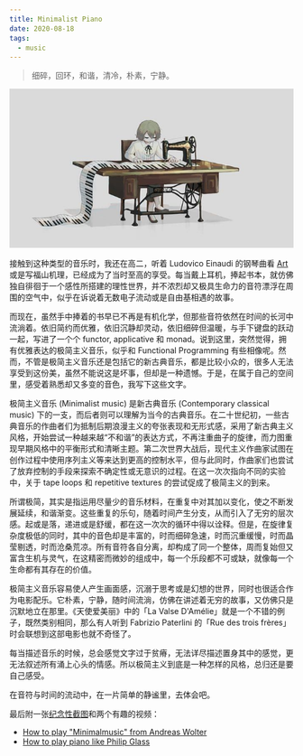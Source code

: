 ```yaml
---
title: Minimalist Piano
date: 2020-08-18
tags:
  - music
---
```


> 细碎，回环，和谐，清冷，朴素，宁静。

![avogado6-piano](../images/minimal-piano/a-piano.jpg)

接触到这种类型的音乐时，我还在高二，听着 Ludovico Einaudi 的钢琴曲看 [Art](https://www.springer.com/gp/book/9780387954684) 或是写福山机理，已经成为了当时至高的享受。每当戴上耳机，捧起书本，就仿佛独自徘徊于一个感性所搭建的理性世界，并不浓烈却又极具生命力的音符漂浮在周围的空气中，似乎在诉说着无数电子流动或是自由基相遇的故事。

而现在，虽然手中捧着的书早已不再是有机化学，但那些音符依然在时间的长河中流淌着。依旧简约而优雅，依旧沉静却灵动，依旧细碎但温暖，与手下键盘的跃动一起，写进了一个个 functor, applicative 和 monad。说到这里，突然觉得，拥有优雅表达的极简主义音乐，似乎和 Functional Programming 有些相像呢。然而，不管是极简主义音乐还是包括它的新古典音乐，都是比较小众的，很多人无法享受到这份美，虽然不能说这是坏事，但却是一种遗憾。于是，在属于自己的空间里，感受着熟悉却又多变的音色，我写下这些文字。

极简主义音乐 (Minimalist music) 是新古典音乐 (Contemporary classical music) 下的一支，而后者则可以理解为当今的古典音乐。在二十世纪初，一些古典音乐的作曲者们为抵制后期浪漫主义的夸张表现和无形式感，采用了新古典主义风格，开始尝试一种越来越“不和谐”的表达方式，不再注重曲子的旋律，而力图重现早期风格中的平衡形式和清晰主题。第二次世界大战后，现代主义作曲家试图在创作过程中使用序列主义等来达到更高的控制水平，但与此同时，作曲家们也尝试了放弃控制的手段来探索不确定性或无意识的过程。在这一次次指向不同的实验中，关于 tape loops 和 repetitive textures 的尝试促成了极简主义的到来。

所谓极简，其实是指运用尽量少的音乐材料，在重复中对其加以变化，使之不断发展延续，和谐渐变。这些重复的乐句，随着时间产生分支，从而引入了无穷的层次感。起或是落，递进或是舒缓，都在这一次次的循环中得以诠释。但是，在旋律复杂度极低的同时，其中的音色却是丰富的，时而细碎急速，时而沉重缓慢，时而晶莹剔透，时而沧桑荒凉。所有音符各自分离，却构成了同一个整体，周而复始但又富含生机与灵气，在这精密而微妙的组成中，每一个乐段都不可或缺，就像每一个生命都有其存在的价值。

极简主义音乐容易使人产生画面感，沉溺于思考或是幻想的世界，同时也很适合作为电影配乐。它朴素，宁静，随时间流淌，仿佛在讲述着无穷的故事，又仿佛只是沉默地立在那里。《天使爱美丽》中的「La Valse D'Amélie」就是一个不错的例子，既然类别相同，那么有人听到 Fabrizio Paterlini 的「Rue des trois frères」时会联想到这部电影也就不奇怪了。

每当描述音乐的时候，总会感觉文字过于贫瘠，无法详尽描述置身其中的感觉，更无法叙述所有涌上心头的情感。所以极简主义到底是一种怎样的风格，总归还是要自己感受。

在音符与时间的流动中，在一片简单的静谧里，去体会吧。

最后附一张[纪念性截图](https://cdn.jsdelivr.net/gh/raptazure/cdn/2020/twitter.png)和两个有趣的视频：

- [How to play "Minimalmusic" from Andreas Wolter](https://youtu.be/itZ95L-T4dE)
- [How to play piano like Philip Glass](https://youtu.be/nNiOqa1nWgI)
